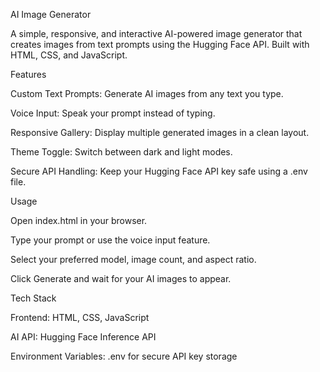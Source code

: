 AI Image Generator

A simple, responsive, and interactive AI-powered image generator that creates images from text prompts using the Hugging Face API. Built with HTML, CSS, and JavaScript.



Features

Custom Text Prompts: Generate AI images from any text you type.

Voice Input: Speak your prompt instead of typing.

Responsive Gallery: Display multiple generated images in a clean layout.

Theme Toggle: Switch between dark and light modes.

Secure API Handling: Keep your Hugging Face API key safe using a .env file.




Usage

Open index.html in your browser.

Type your prompt or use the voice input feature.

Select your preferred model, image count, and aspect ratio.

Click Generate and wait for your AI images to appear.




Tech Stack

Frontend: HTML, CSS, JavaScript

AI API: Hugging Face Inference API

Environment Variables: .env for secure API key storage
